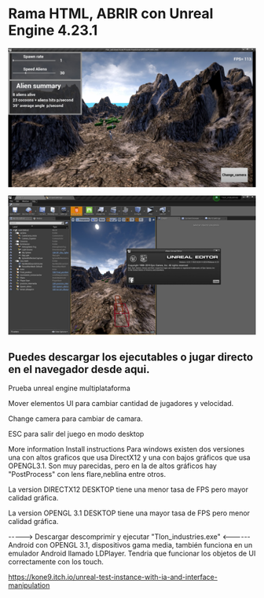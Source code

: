 # Rama HTML, ABRIR con Unreal Engine 4.23.1

![foto_1](foto_4.jpg)

![foto_1](foto_5.jpg)

## Puedes descargar los ejecutables o jugar directo en el navegador desde aqui.

Prueba unreal engine multiplataforma

Mover elementos UI para cambiar cantidad de jugadores y velocidad.

Change camera para cambiar de camara.

ESC para salir del juego en modo desktop

More information Install instructions Para windows existen dos versiones una con altos graficos que usa DirectX12 y una con bajos gráficos que usa OPENGL3.1. Son muy parecidas, pero en la de altos gráficos hay "PostProcess" con lens flare,neblina entre otros.

La version DIRECTX12 DESKTOP tiene una menor tasa de FPS pero mayor calidad gráfica.

La version OPENGL 3.1 DESKTOP tiene una mayor tasa de FPS pero menor calidad gráfica.

-----> Descargar descomprimir y ejecutar "Tlon_industries.exe" <------
Android con OPENGL 3.1, dispositivos gama media, también funciona en un emulador Android llamado LDPlayer. Tendria que funcionar los objetos de UI correctamente con los touch.

https://kone9.itch.io/unreal-test-instance-with-ia-and-interface-manipulation